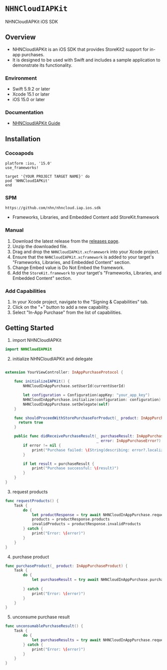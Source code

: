 # ``NHNCloudIAPKit``

NHNCloudIAPKit iOS SDK 

## Overview

* NHNCloudIAPKit is an iOS SDK that provides StoreKit2 support for in-app purchases. 
* It is designed to be used with Swift and includes a sample application to demonstrate its functionality.

### Environment
* Swift 5.9.2 or later
* Xcode 15.1 or later
* iOS 15.0 or later

### Documentation
* [NHNCloudIAPKit Guide](https://nhn.github.io/nhncloud.iap.ios.sdk/documentation/nhncloudiapkit/)

## Installation

### Cocoapods
```podspec
platform :ios, '15.0'
use_frameworks!

target '{YOUR PROJECT TARGET NAME}' do
pod 'NHNCloudIAPKit'
end
```

### SPM
```
https://github.com/nhn/nhncloud.iap.ios.sdk
```
* Frameworks, Libraries, and Embedded Content add StoreKit.framework
    

### Manual
1. Download the latest release from the [releases page](https://github.com/nhn/nhncloud.iap.ios.sdk/archive/1.0.0.zip).
2. Unzip the downloaded file.
3. Drag and drop the `NHNCloudIAPKit.xcframework` into your Xcode project.
4. Ensure that the `NHNCloudIAPKit.xcframework` is added to your target's "Frameworks, Libraries, and Embedded Content" section.
5. Change Embed value is Do Not Embed the framework.
6. Add the `StoreKit.framework` to your target's "Frameworks, Libraries, and Embedded Content" section.

### Add Capabilities
1. In your Xcode project, navigate to the "Signing & Capabilities" tab.
2. Click on the "+" button to add a new capability.
3. Select "In-App Purchase" from the list of capabilities.

## Getting Started

1. import NHNCloudIAPKit
```swift
import NHNCloudIAPKit
```
2. initialize NHNCloudIAPKit and delegate
```swift

extension YourViewController: InAppPurchaseProtocol {
    
    func initializeIAPKit() {
        NHNCloudInAppPurchase.setUserId(currentUserId)

        let configuration = Configuration(appKey: "your_app_key")
        NHNCloudInAppPurchase.initialize(configuration: configuration)
        NHNCloudInAppPurchase.setDelegate(self)
    }

    func shouldProceedWithStorePurchaseForProduct(_ product: InAppPurchaseProduct) -> Bool {      
      return true
    }

    public func didReceivePurchaseResult(_ purchaseResult: InAppPurchaseResult?, 
                                         _ error: InAppPurchaseError?) {
        if error != nil {
            print("Purchase failed: \(String(describing: error?.localizedDescription))")
        }

        if let result = purchaseResult {
            print("Purchase successful: \(result)")
        }
    }
}
```

3. request products
```swift
func requestProducts() {
    Task {
        do {
            let productResponse = try await NHNCloudInAppPurchase.requestProducts()
            products = productResponse.products
            invalidProducts = productResponse.invalidProducts
        } catch {
            print("Error: \(error)")
        }
    }
}
```

4. purchase product
```swift
func purchaseProduct(_ product: InAppPurchaseProduct) {
    Task {
        do {
            let purchaseResult = try await NHNCloudInAppPurchase.purchase(product: product,
                                                                          payload: "{\"key\":\"value\"}")
        } catch {
            print("Error: \(error)")
        }
    }
}
```

5. unconsume purchase result
```swift
func unconsumablePurchaseResult() {
    Task {
        do {
            let purchaseResults = try await NHNCloudInAppPurchase.requestConsumablePurchases()
        } catch {
            print("Error: \(error)")
        }
    }
}
```

